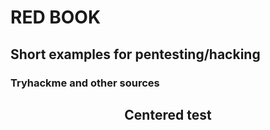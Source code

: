 # RED BOOK
## Short examples for pentesting/hacking
### Tryhackme and other sources
<h2 align="center">Centered test</h2>


